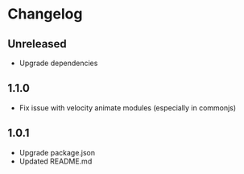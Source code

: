 # Changelog

## Unreleased
- Upgrade dependencies

## 1.1.0
- Fix issue with velocity animate modules (especially in commonjs)

## 1.0.1
- Upgrade package.json
- Updated README.md
